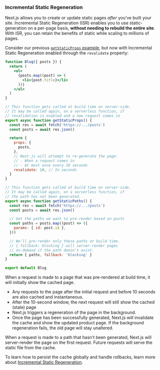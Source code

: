 ### Incremental Static Regeneration

Next.js allows you to create or update static pages _after_ you’ve built your site. Incremental Static Regeneration (ISR) enables you to use static-generation on a per-page basis, **without needing to rebuild the entire site**. With ISR, you can retain the benefits of static while scaling to millions of pages.

Consider our previous [`getStaticProps` example](#simple-example), but now with Incremental Static Regeneration enabled through the `revalidate` property:

```jsx
function Blog({ posts }) {
  return (
    <ul>
      {posts.map((post) => (
        <li>{post.title}</li>
      ))}
    </ul>
  )
}

// This function gets called at build time on server-side.
// It may be called again, on a serverless function, if
// revalidation is enabled and a new request comes in
export async function getStaticProps() {
  const res = await fetch('https://.../posts')
  const posts = await res.json()

  return {
    props: {
      posts,
    },
    // Next.js will attempt to re-generate the page:
    // - When a request comes in
    // - At most once every 10 seconds
    revalidate: 10, // In seconds
  }
}

// This function gets called at build time on server-side.
// It may be called again, on a serverless function, if
// the path has not been generated.
export async function getStaticPaths() {
  const res = await fetch('https://.../posts')
  const posts = await res.json()

  // Get the paths we want to pre-render based on posts
  const paths = posts.map((post) => ({
    params: { id: post.id },
  }))

  // We'll pre-render only these paths at build time.
  // { fallback: blocking } will server-render pages
  // on-demand if the path doesn't exist.
  return { paths, fallback: 'blocking' }
}

export default Blog
```

When a request is made to a page that was pre-rendered at build time, it will initially show the cached page.

- Any requests to the page after the initial request and before 10 seconds are also cached and instantaneous.
- After the 10-second window, the next request will still show the cached (stale) page
- Next.js triggers a regeneration of the page in the background.
- Once the page has been successfully generated, Next.js will invalidate the cache and show the updated product page. If the background regeneration fails, the old page will stay unaltered.

When a request is made to a path that hasn’t been generated, Next.js will server-render the page on the first request. Future requests will serve the static file from the cache.

To learn how to persist the cache globally and handle rollbacks, learn more about [Incremental Static Regeneration](https://vercel.com/docs/next.js/incremental-static-regeneration).